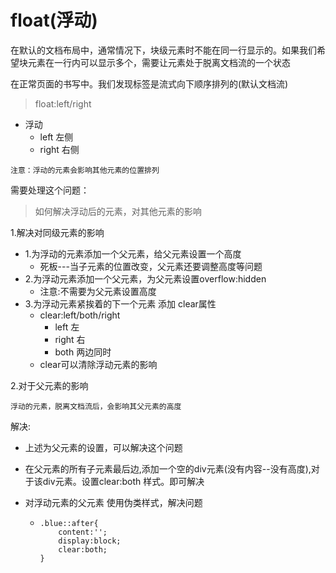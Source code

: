 # float(浮动)

在默认的文档布局中，通常情况下，块级元素时不能在同一行显示的。如果我们希望块元素在一行内可以显示多个，需要让元素处于脱离文档流的一个状态

在正常页面的书写中。我们发现标签是流式向下顺序排列的(默认文档流)

> float:left/right

+ 浮动
  + left  左侧
  + right  右侧

`注意：浮动的元素会影响其他元素的位置排列`

需要处理这个问题：

> 如何解决浮动后的元素，对其他元素的影响

1.解决对同级元素的影响

+ 1.为浮动的元素添加一个父元素，给父元素设置一个高度
  + 死板---当子元素的位置改变，父元素还要调整高度等问题
+ 2.为浮动元素添加一个父元素，为父元素设置overflow:hidden
  + 注意:不需要为父元素设置高度
+ 3.为浮动元素紧挨着的下一个元素 添加 clear属性
  + clear:left/both/right
    + left  左
    + right 右
    + both  两边同时
  + clear可以清除浮动元素的影响

2.对于父元素的影响

`浮动的元素，脱离文档流后，会影响其父元素的高度`

解决:

+ 上述为父元素的设置，可以解决这个问题

+ 在父元素的所有子元素最后边,添加一个空的div元素(没有内容--没有高度),对于该div元素。设置clear:both 样式。即可解决

+ 对浮动元素的父元素 使用伪类样式，解决问题

  + ```
    .blue::after{
    	content:'';
    	display:block;
    	clear:both;
    }
    ```

  

